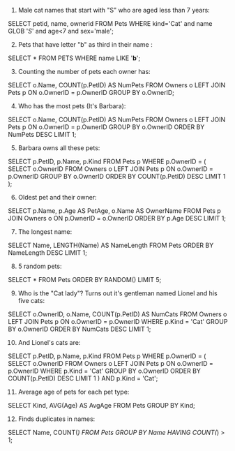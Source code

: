 1. Male cat names that start with "S" who are aged less than 7 years:

SELECT petid, name, ownerid FROM Pets WHERE kind='Cat' and name GLOB '*S*' and age<7 and sex='male';

2. Pets that have letter "b" as third in their name :

SELECT * FROM PETS WHERE name LIKE '__b__';

3. Counting the number of pets each owner has:

SELECT o.Name, COUNT(p.PetID) AS NumPets
FROM Owners o
LEFT JOIN Pets p ON o.OwnerID = p.OwnerID
GROUP BY o.OwnerID;

4. Who has the most pets (It's Barbara):

SELECT o.Name, COUNT(p.PetID) AS NumPets
FROM Owners o
LEFT JOIN Pets p ON o.OwnerID = p.OwnerID
GROUP BY o.OwnerID
ORDER BY NumPets DESC
LIMIT 1;

5. Barbara owns all these pets:

SELECT p.PetID, p.Name, p.Kind
FROM Pets p
WHERE p.OwnerID = (
    SELECT o.OwnerID
    FROM Owners o
    LEFT JOIN Pets p ON o.OwnerID = p.OwnerID
    GROUP BY o.OwnerID
    ORDER BY COUNT(p.PetID) DESC
    LIMIT 1
);

6. Oldest pet and their owner:

SELECT p.Name, p.Age AS PetAge, o.Name AS OwnerName
FROM Pets p
JOIN Owners o ON p.OwnerID = o.OwnerID
ORDER BY p.Age DESC
LIMIT 1;

7. The longest name:

SELECT Name, LENGTH(Name) AS NameLength
FROM Pets
ORDER BY NameLength DESC
LIMIT 1;

8. 5 random pets:

SELECT * FROM Pets ORDER BY RANDOM() LIMIT 5;

9. Who is the "Cat lady"? Turns out it's gentleman named Lionel and his five cats:

SELECT o.OwnerID, o.Name, COUNT(p.PetID) AS NumCats
FROM Owners o
LEFT JOIN Pets p ON o.OwnerID = p.OwnerID
WHERE p.Kind = 'Cat'
GROUP BY o.OwnerID
ORDER BY NumCats DESC
LIMIT 1;

10. And Lionel's cats are:

SELECT p.PetID, p.Name, p.Kind
FROM Pets p
WHERE p.OwnerID = (
    SELECT o.OwnerID
    FROM Owners o
    LEFT JOIN Pets p ON o.OwnerID = p.OwnerID
    WHERE p.Kind = 'Cat'
    GROUP BY o.OwnerID
    ORDER BY COUNT(p.PetID) DESC
    LIMIT 1
)
AND p.Kind = 'Cat';

11. Average age of pets for each pet type:

SELECT Kind, AVG(Age) AS AvgAge
FROM Pets
GROUP BY Kind;

12. Finds duplicates in names:
  
SELECT Name, COUNT(*) 
FROM Pets 
GROUP BY Name 
HAVING COUNT(*) > 1;
